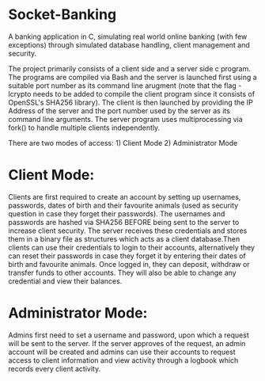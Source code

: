 # Socket-Banking
A banking application in C, simulating real world online banking (with few exceptions) through simulated database handling, client management and security.

The project primarily consists of a client side and a server side c program. The programs are compiled via Bash and the server is launched first using a suitable port number as its command line arugment (note that the flag -lcrypto needs to be added to compile the client program since it consists of OpenSSL's SHA256 library). The client is then launched by providing the IP Address of the server and the port number used by the server as its command line arguments. The server program uses multiprocessing via fork() to handle multiple clients independently.

There are two modes of access: 1) Client Mode
                               2) Administrator Mode

# Client Mode: 
Clients are first required to create an account by setting up usernames, passwords, dates of birth and their favourite animals (used as security question in case they forget their passwords). The usernames and passwords are hashed via SHA256 BEFORE being sent to the server to increase client security. The server receives these credentials and stores them in a binary file as structures which acts as a client database.Then clients can use their credentials to login to their accounts, alternatively they can reset their passwords in case they forget it by entering their dates of birth and favourite animals. Once logged in, they can deposit, withdraw or transfer funds to other accounts. They will also be able to change any credential and view their balances.

# Administrator Mode:
Admins first need to set a username and password, upon which a request will be sent to the server. If the server approves of the request, an admin account will be created and admins can use their accounts to request access to client information and view activity through a logbook which records every client activity.

